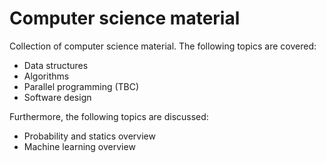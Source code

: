 # Computer science material

Collection of computer science material. The following topics are covered:

- Data structures
- Algorithms
- Parallel programming (TBC)
- Software design

Furthermore, the following topics are discussed:

- Probability and statics overview
- Machine learning overview